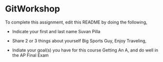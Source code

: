 # GitWorkshop

To complete this assignment, edit this README by doing the following, 

- Indicate your first and last name
Suvan Pilla

- Share 2 or 3 things about yourself
Big Sports Guy, Enjoy Traveling, 

- Indiate your goal(s) you have for this course
Getting An A, and do well in the AP Final Exam